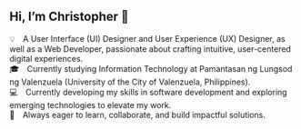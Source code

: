 
## Hi, I’m Christopher 👋

💡 A User Interface (UI) Designer and User Experience (UX) Designer, as well as a Web Developer, passionate about crafting intuitive, user-centered digital experiences.<br>
🎓 Currently studying Information Technology at Pamantasan ng Lungsod ng Valenzuela (University of the City of Valenzuela, Philippines).<br>
💻 Currently developing my skills in software development and exploring emerging technologies to elevate my work.<br>
🚀 Always eager to learn, collaborate, and build impactful solutions.<br>
